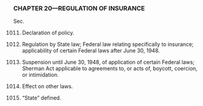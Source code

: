 ### **CHAPTER 20—REGULATION OF INSURANCE** ###

Sec.

1011. Declaration of policy.

1012. Regulation by State law; Federal law relating specifically to insurance; applicability of certain Federal laws after June 30, 1948.

1013. Suspension until June 30, 1948, of application of certain Federal laws; Sherman Act applicable to agreements to, or acts of, boycott, coercion, or intimidation.

1014. Effect on other laws.

1015. “State” defined.